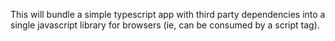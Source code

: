 This will bundle a simple typescript app with third party dependencies into a single javascript library for browsers (ie, can be consumed by a script tag).

